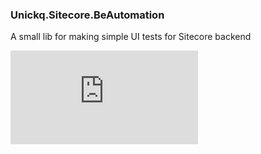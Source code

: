 ﻿### Unickq.Sitecore.BeAutomation
A small lib for making simple UI tests for Sitecore backend

[![NuGet Seleniq](http://flauschig.ch/nubadge.php?id=Unickq.Sitecore.BeAutomation)](https://www.nuget.org/packages/Unickq.Sitecore.BeAutomation)
